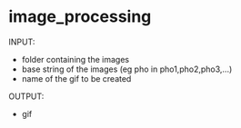 # image_processing

INPUT:
- folder containing the images
- base string of the images (eg  pho in pho1,pho2,pho3,...)
- name of the gif to be created

OUTPUT:
- gif
